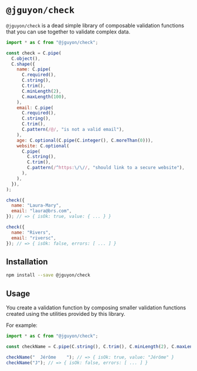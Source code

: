 # `@jguyon/check`

`@jguyon/check` is a dead simple library of composable validation functions that
you can use together to validate complex data.

```js
import * as C from "@jguyon/check";

const check = C.pipe(
  C.object(),
  C.shape({
    name: C.pipe(
      C.required(),
      C.string(),
      C.trim(),
      C.minLength(2),
      C.maxLength(100),
    ),
    email: C.pipe(
      C.required(),
      C.string(),
      C.trim(),
      C.pattern(/@/, "is not a valid email"),
    ),
    age: C.optional(C.pipe(C.integer(), C.moreThan(0))),
    website: C.optional(
      C.pipe(
        C.string(),
        C.trim(),
        C.pattern(/^https:\/\//, "should link to a secure website"),
      ),
    ),
  }),
);

check({
  name: "Laura-Mary",
  email: "laura@brs.com",
}); // => { isOk: true, value: { ... } }

check({
  name: "Rivers",
  email: "riversc",
}); // => { isOk: false, errors: [ ... ] }
```

## Installation

```sh
npm install --save @jguyon/check
```

## Usage

You create a validation function by composing smaller validation functions
created using the utilities provided by this library.

For example:

```js
import * as C from "@jguyon/check";

const checkName = C.pipe(C.string(), C.trim(), C.minLength(2), C.maxLength(24));

checkName("  Jérôme    "); // => { isOk: true, value: "Jérôme" }
checkName("J"); // => { isOk: false, errors: [ ... ] }
```
